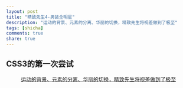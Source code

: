 ```yaml
---
layout: post
title: "精致先生4-男装全明星"
description: "运动的背景、元素的分离、华丽的切换，精致先生将视差做到了极至"
tags: [shicha]
comments: true
share: true
---
```


## CSS3的第一次尝试
<figure>
    <a href="http://www.wanggou.com/man/promote/allstars.shtml"><img src="{{ site.url }}/img/jzxs.jpg" alt=""></a>
    <figcaption><a href="http://www.wanggou.com/man/promote/allstars.shtml" title="运动的背景、元素的分离、华丽的切换，精致先生将视差做到了极至">运动的背景、元素的分离、华丽的切换，精致先生将视差做到了极至</a></figcaption>
</figure>
